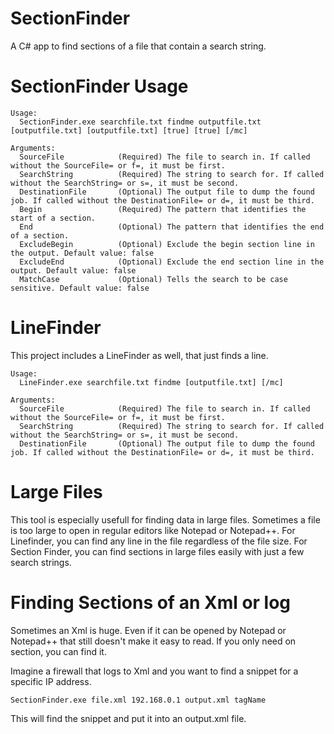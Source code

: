 # SectionFinder
A C# app to find sections of a file that contain a search string.

# SectionFinder Usage
```
Usage:
  SectionFinder.exe searchfile.txt findme outputfile.txt [outputfile.txt] [outputfile.txt] [true] [true] [/mc]

Arguments:
  SourceFile            (Required) The file to search in. If called without the SourceFile= or f=, it must be first.
  SearchString          (Required) The string to search for. If called without the SearchString= or s=, it must be second.
  DestinationFile       (Optional) The output file to dump the found job. If called without the DestinationFile= or d=, it must be third.
  Begin                 (Required) The pattern that identifies the start of a section.
  End                   (Optional) The pattern that identifies the end of a section.
  ExcludeBegin          (Optional) Exclude the begin section line in the output. Default value: false
  ExcludeEnd            (Optional) Exclude the end section line in the output. Default value: false
  MatchCase             (Optional) Tells the search to be case sensitive. Default value: false
```

# LineFinder
This project includes a LineFinder as well, that just finds a line.
```
Usage:
  LineFinder.exe searchfile.txt findme [outputfile.txt] [/mc]

Arguments:
  SourceFile            (Required) The file to search in. If called without the SourceFile= or f=, it must be first.
  SearchString          (Required) The string to search for. If called without the SearchString= or s=, it must be second.
  DestinationFile       (Optional) The output file to dump the found job. If called without the DestinationFile= or d=, it must be third.
```

# Large Files

This tool is especially usefull for finding data in large files. Sometimes a file is too large to open in regular editors like Notepad or Notepad++. For Linefinder, you can find any line in the file regardless of the file size. For Section Finder, you can find sections in large files easily with just a few search strings.

# Finding Sections of an Xml or log

Sometimes an Xml is huge. Even if it can be opened by Notepad or Notepad++ that still doesn't make it easy to read. If you only need on section, you can find it.

Imagine a firewall that logs to Xml and you want to find a snippet for a specific IP address.

```SectionFinder.exe file.xml 192.168.0.1 output.xml tagName```

This will find the snippet and put it into an output.xml file.
